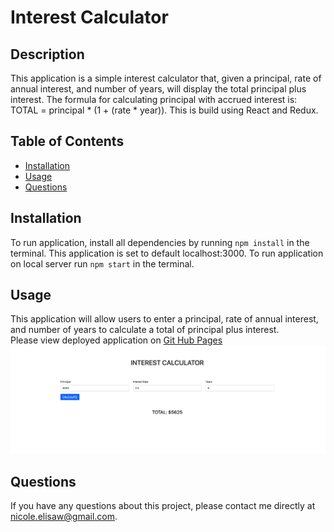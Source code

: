 # Interest Calculator 

## Description 
This application is a simple interest calculator that, given a principal, rate of annual interest, and number of years, will display the total principal plus interest. The formula for calculating principal with accrued interest is: TOTAL = principal * (1 + (rate * year)). This is build using React and Redux. 

## Table of Contents
* [Installation](#installation)
* [Usage](#usage)
* [Questions](#questions)

## Installation 
To run application, install all dependencies by running `npm install` in the terminal. This application is set to default localhost:3000. To run application on local server run `npm start` in the terminal. 

## Usage 
This application will allow users to enter a principal, rate of annual interest, and number of years to calculate a total of principal plus interest.<br>
Please view deployed application on [Git Hub Pages](https://nicolewallace09.github.io/nicolewallace/)<br>
<img src='public/images/calculator.png'>

## Questions
If you have any questions about this project, please contact me directly at nicole.elisaw@gmail.com. 

